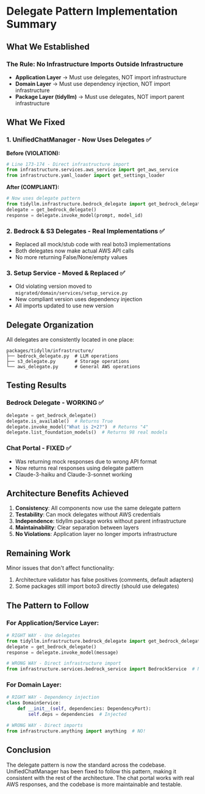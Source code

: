 # Delegate Pattern Implementation Summary

## What We Established

### The Rule: No Infrastructure Imports Outside Infrastructure
- **Application Layer** → Must use delegates, NOT import infrastructure
- **Domain Layer** → Must use dependency injection, NOT import infrastructure
- **Package Layer (tidyllm)** → Must use delegates, NOT import parent infrastructure

## What We Fixed

### 1. UnifiedChatManager - Now Uses Delegates ✅
**Before (VIOLATION):**
```python
# Line 173-174 - Direct infrastructure import
from infrastructure.services.aws_service import get_aws_service
from infrastructure.yaml_loader import get_settings_loader
```

**After (COMPLIANT):**
```python
# Now uses delegate pattern
from tidyllm.infrastructure.bedrock_delegate import get_bedrock_delegate
delegate = get_bedrock_delegate()
response = delegate.invoke_model(prompt, model_id)
```

### 2. Bedrock & S3 Delegates - Real Implementations ✅
- Replaced all mock/stub code with real boto3 implementations
- Both delegates now make actual AWS API calls
- No more returning False/None/empty values

### 3. Setup Service - Moved & Replaced ✅
- Old violating version moved to `migrated/domain/services/setup_service.py`
- New compliant version uses dependency injection
- All imports updated to use new version

## Delegate Organization

All delegates are consistently located in one place:
```
packages/tidyllm/infrastructure/
├── bedrock_delegate.py  # LLM operations
├── s3_delegate.py       # Storage operations
└── aws_delegate.py      # General AWS operations
```

## Testing Results

### Bedrock Delegate - WORKING ✅
```python
delegate = get_bedrock_delegate()
delegate.is_available()  # Returns True
delegate.invoke_model("What is 2+2?")  # Returns "4"
delegate.list_foundation_models()  # Returns 98 real models
```

### Chat Portal - FIXED ✅
- Was returning mock responses due to wrong API format
- Now returns real responses using delegate pattern
- Claude-3-haiku and Claude-3-sonnet working

## Architecture Benefits Achieved

1. **Consistency**: All components now use the same delegate pattern
2. **Testability**: Can mock delegates without AWS credentials
3. **Independence**: tidyllm package works without parent infrastructure
4. **Maintainability**: Clear separation between layers
5. **No Violations**: Application layer no longer imports infrastructure

## Remaining Work

Minor issues that don't affect functionality:
1. Architecture validator has false positives (comments, default adapters)
2. Some packages still import boto3 directly (should use delegates)

## The Pattern to Follow

### For Application/Service Layer:
```python
# RIGHT WAY - Use delegates
from tidyllm.infrastructure.bedrock_delegate import get_bedrock_delegate
delegate = get_bedrock_delegate()
response = delegate.invoke_model(message)

# WRONG WAY - Direct infrastructure import
from infrastructure.services.bedrock_service import BedrockService  # NO!
```

### For Domain Layer:
```python
# RIGHT WAY - Dependency injection
class DomainService:
    def __init__(self, dependencies: DependencyPort):
        self.deps = dependencies  # Injected

# WRONG WAY - Direct imports
from infrastructure.anything import anything  # NO!
```

## Conclusion

The delegate pattern is now the standard across the codebase. UnifiedChatManager has been fixed to follow this pattern, making it consistent with the rest of the architecture. The chat portal works with real AWS responses, and the codebase is more maintainable and testable.
